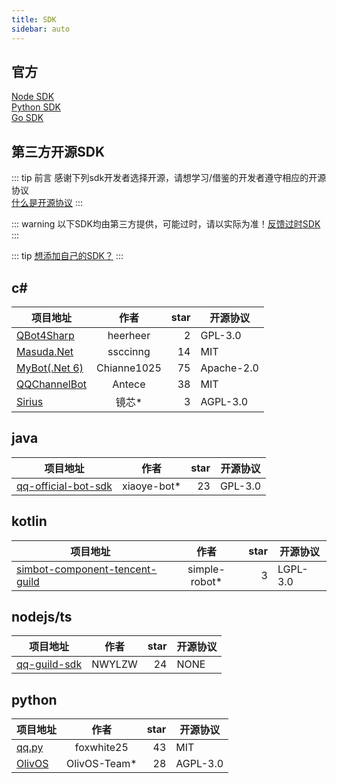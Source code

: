 ```yaml
---
title: SDK
sidebar: auto
---
```


 ## 官方

[Node SDK](https://bot.q.qq.com/wiki/develop/nodesdk/)  
[Python SDK](https://bot.q.qq.com/wiki/develop/pythonsdk/)  
[Go SDK](https://pkg.go.dev/github.com/tencent-connect/botgo)

<h2>第三方开源SDK</h2>

::: tip 前言
感谢下列sdk开发者选择开源，请想学习/借鉴的开发者遵守相应的开源协议  
[什么是开源协议](/docs/third/open_source_protocol.html)
:::

::: warning
以下SDK均由第三方提供，可能过时，请以实际为准！[反馈过时SDK](/about/contact.html#反馈)
:::

::: tip
[想添加自己的SDK？](/about/contact.html#sdk)
:::

 ## c#

| 项目地址 | 作者 | star | 开源协议 |
| ------- |:----:| ----:| -------- |
[QBot4Sharp](https://github.com/heerheer/QBot4Sharp) | heerheer | 2 | GPL-3.0 |
[Masuda.Net](https://github.com/ssccinng/Masuda.Net) | ssccinng | 14 | MIT |
[MyBot(.Net 6)](https://github.com/Chianne1025/QQChannelFramework) | Chianne1025 | 75 | Apache-2.0 |
[QQChannelBot](https://github.com/Antecer/QQChannelBot) | Antece | 38 | MIT |
 [Sirius](https://gitee.com/sichuan-mirror-core-network/sirius-bot) | 镜芯* | 3 | AGPL-3.0 |

 ## java

| 项目地址 | 作者 | star | 开源协议 |
| ------- |:----:| ----:| -------- |
[qq-official-bot-sdk](https://github.com/xiaoye-bot/qq-official-bot-sdk) | xiaoye-bot* | 23 | GPL-3.0 |

 ## kotlin

| 项目地址 | 作者 | star | 开源协议 |
| ------- |:----:| ----:| -------- |
[simbot-component-tencent-guild](https://github.com/simple-robot/simbot-component-tencent-guild) | simple-robot* | 3 | LGPL-3.0

 ## nodejs/ts

| 项目地址 | 作者 | star | 开源协议 |
| ------- |:----:| ----:| -------- |
[qq-guild-sdk](https://github.com/NWYLZW/qq-guild-sdk) | NWYLZW | 24 | NONE |

 ## python

| 项目地址 | 作者 | star | 开源协议 |
| ------- |:----:| ----:| -------- |
[qq.py](https://github.com/foxwhite25/qq.py) | foxwhite25 | 43 | MIT |
[OlivOS](https://github.com/OlivOS-Team/OlivOS) | OlivOS-Team* | 28 | AGPL-3.0 |